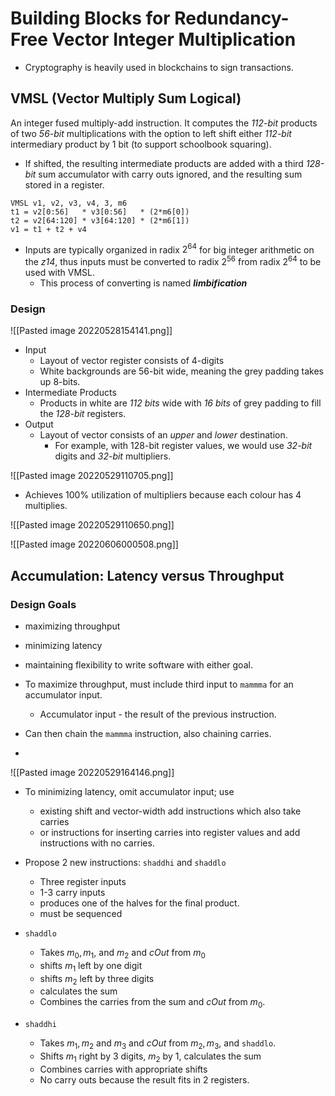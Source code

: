 # Building Blocks for Redundancy-Free Vector Integer Multiplication
- Cryptography is heavily used in blockchains to sign transactions.

## VMSL (Vector Multiply Sum Logical)
An integer fused multiply-add instruction. It computes the *112-bit* products of two *56-bit* multiplications with the option to left shift either *112-bit* intermediary product by 1 bit (to support schoolbook squaring). 
- If shifted, the resulting intermediate products are added with a third *128-bit* sum accumulator with carry outs ignored, and the resulting sum stored in a register.

```
VMSL v1, v2, v3, v4, 3, m6
t1 = v2[0:56]   * v3[0:56]   * (2*m6[0])
t2 = v2[64:120] * v3[64:120] * (2*m6[1])
v1 = t1 + t2 + v4
```

* Inputs are typically organized in radix $2^{64}$ for big integer arithmetic on the *z14*, thus inputs must be converted to radix $2^{56}$ from radix $2^{64}$ to be used with VMSL.
	* This process of converting is named ***limbification***

### Design
![[Pasted image 20220528154141.png]]
- Input
	- Layout of vector register consists of 4-digits
	- White backgrounds are 56-bit wide, meaning the grey padding takes up 8-bits.
- Intermediate Products
	- Products in white are *112 bits* wide with *16 bits* of grey padding to fill the *128-bit* registers.
- Output
	- Layout of vector consists of an *upper* and *lower* destination.
		- For example, with 128-bit register values, we would use *32-bit* digits and *32-bit* multipliers.

![[Pasted image 20220529110705.png]]
- Achieves 100% utilization of multipliers because each colour has 4 multiplies.

![[Pasted image 20220529110650.png]]

![[Pasted image 20220606000508.png]]

## Accumulation: Latency versus Throughput
### Design Goals
- maximizing throughput
- minimizing latency 
- maintaining flexibility to write software with either goal.

- To maximize throughput, must include third input to `mammma` for an accumulator input.
	- Accumulator input - the result of the previous instruction.
- Can then chain the `mammma` instruction, also chaining carries.
- 
![[Pasted image 20220529164146.png]]

- To minimizing latency, omit accumulator input; use 
	- existing shift and vector-width add instructions which also take carries
	- or instructions for inserting carries into register values and add instructions with no carries.

- Propose 2 new instructions: `shaddhi` and `shaddlo`
	- Three register inputs
	- 1-3 carry inputs
	- produces one of the halves for the final product.
	- must be sequenced

- `shaddlo`
	- Takes $m_0, m_1,$ and $m_2$ and $cOut$ from $m_0$
	- shifts $m_1$ left by one digit
	- shifts $m_2$ left by three digits
	- calculates the sum
	- Combines the carries from the sum and $cOut$ from $m_0$.
- `shaddhi`
	- Takes $m_1, m_2$ and $m_3$ and $cOut$ from $m_2, m_3,$ and `shaddlo`.
	- Shifts $m_1$ right by 3 digits, $m_2$ by 1, calculates the sum
	- Combines carries with appropriate shifts
	- No carry outs because the result fits in 2 registers.